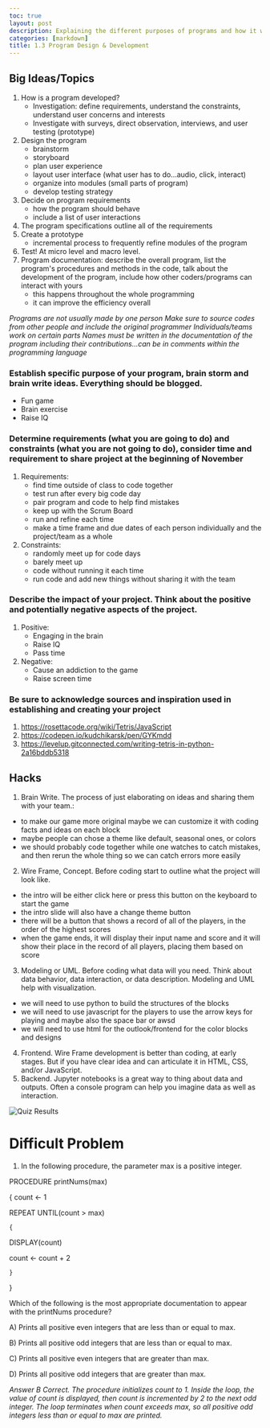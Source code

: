 ```yaml
---
toc: true
layout: post
description: Explaining the different purposes of programs and how it works. 
categories: [markdown]
title: 1.3 Program Design & Development 
---
```


## Big Ideas/Topics
1. How is a program developed?
    - Investigation: define requirements, understand the constraints, understand user concerns and interests
    - Investigate with surveys, direct observation, interviews, and user testing (prototype)
2. Design the program
    - brainstorm
    - storyboard
    - plan user experience
    - layout user interface (what user has to do...audio, click, interact)
    - organize into modules (small parts of program)
    - develop testing strategy
3. Decide on program requirements
    - how the program should behave
    - include a list of user interactions
4. The program specifications outline all of the requirements
5. Create a prototype
    - incremental process to frequently refine modules of the program
6. Test! At micro level and macro level. 
7. Program documentation: describe the overall program, list the program's procedures and methods in the code, talk about the development of the program, include how other coders/programs can interact with yours
    - this happens throughout the whole programming
    - it can improve the efficiency overall

*Programs are not usually made by one person*
*Make sure to source codes from other people and include the original programmer*
*Individuals/teams work on certain parts*
*Names must be written in the documentation of the program including their contributions...can be in comments within the programming language*
### Establish specific purpose of your program, brain storm and brain write ideas. Everything should be blogged.
- Fun game
- Brain exercise
- Raise IQ

### Determine requirements (what you are going to do) and constraints (what you are not going to do), consider time and requirement to share project at the beginning of November
1. Requirements:
    - find time outside of class to code together
    - test run after every big code day
    - pair program and code to help find mistakes
    - keep up with the Scrum Board
    - run and refine each time
    - make a time frame and due dates of each person individually and the project/team as a whole
2. Constraints:
    - randomly meet up for code days
    - barely meet up
    - code without running it each time
    - run code and add new things without sharing it with the team
 
### Describe the impact of your project. Think about the positive and potentially negative aspects of the project.
1. Positive:
    - Engaging in the brain
    - Raise IQ
    - Pass time
2. Negative:
    - Cause an addiction to the game
    - Raise screen time

### Be sure to acknowledge sources and inspiration used in establishing and creating your project
1. https://rosettacode.org/wiki/Tetris/JavaScript 
2. https://codepen.io/kudchikarsk/pen/GYKmdd
3. https://levelup.gitconnected.com/writing-tetris-in-python-2a16bddb5318


## Hacks
1. Brain Write. The process of just elaborating on ideas and sharing them with your team.:
- to make our game more original maybe we can customize it with coding facts and ideas on each block
- maybe people can chose a theme like default, seasonal ones, or colors
- we should probably code together while one watches to catch mistakes, and then rerun the whole thing so we can catch errors more easily
2. Wire Frame, Concept. Before coding start to outline what the project will look like.
- the intro will be either click here or press this button on the keyboard to start the game
- the intro slide will also have a change theme button
- there will be a button that shows a record of all of the players, in the order of the highest scores
- when the game ends, it will display their input name and score and it will show their place in the record of all players, placing them based on score
3. Modeling or UML. Before coding what data will you need. Think about data behavior, data interaction, or data description. Modeling and UML help with visualization.
- we will need to use python to build the structures of the blocks
- we will need to use javascript for the players to use the arrow keys for playing and maybe also the space bar or awsd
- we will need to use html for the outlook/frontend for the color blocks and designs

4. Frontend. Wire Frame development is better than coding, at early stages. But if you have clear idea and can articulate it in HTML, CSS, and/or JavaScript.
5. Backend. Jupyter notebooks is a great way to thing about data and outputs. Often a console program can help you imagine data as well as interaction.

![Quiz Results]({{site.baseurl}}/images/ProgramDDQuizResults.png)

# Difficult Problem

1. In the following procedure, the parameter max is a positive integer.

PROCEDURE printNums(max)

{
count ← 1

REPEAT UNTIL(count > max)

    {

DISPLAY(count)

count ← count + 2

    }

}

Which of the following is the most appropriate documentation to appear with the printNums procedure?

A) Prints all positive even integers that are less than or equal to max.

B) Prints all positive odd integers that are less than or equal to max.

C) Prints all positive even integers that are greater than max.

D) Prints all positive odd integers that are greater than max.

*Answer B*
*Correct. The procedure initializes count to 1. Inside the loop, the value of count is displayed, then count is incremented by 2 to the next odd integer. The loop terminates when count exceeds max, so all positive odd integers less than or equal to max are printed.*
